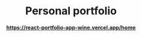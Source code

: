 <div align="center">

  # Personal portfolio

<strong>https://react-portfolio-app-wine.vercel.app/home</strong>


</div>


